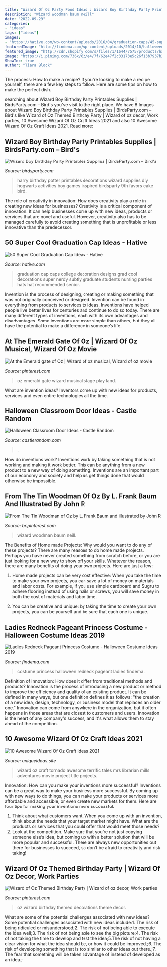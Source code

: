 ```yaml
---
title: "Wizard Of Oz Party Food Ideas : Wizard Boy Birthday Party Printables Supplies"
description: "Wizard woodman baum neill"
date: "2022-09-29"
categories:
- "ideas"
tags: ["ideas"]
images:
- "https://hative.com/wp-content/uploads/2016/04/graduation-caps/45-super-cool-graduation-cap-ideas.jpg"
featuredImage: "http://findema.com/wp-content/uploads/2014/10/halloween_20145864.jpg"
featured_image: "http://cdn.shopify.com/s/files/1/1644/7575/products/harry-potter-birthday-party-ideas-printables-food-drinks-games-activities-favors03_1024x1024.png?v=1481295745"
image: "https://i.pinimg.com/736x/62/e4/7f/62e47f2c33173e5c26f13b7937b29db1.jpg"
ShowToc: true
author: "Tiara Block"
---
```



The process: How to make a recipe?
If you're looking to make a recipe yourself, there are a few key steps to follow. Here are some tips on how to make the perfect dish.

	

		
searching about Wizard Boy Birthday Party Printables Supplies | BirdsParty.com – Bird&#039;s you've visit to the right place. We have 8 Images about Wizard Boy Birthday Party Printables Supplies | BirdsParty.com – Bird&#039;s like Wizard of Oz Themed Birthday Party | Wizard of oz decor, Work parties, 10 Awesome Wizard Of Oz Craft Ideas 2021 and also 10 Awesome Wizard Of Oz Craft Ideas 2021. Read more:
		
    
## Wizard Boy Birthday Party Printables Supplies | BirdsParty.com – Bird&#039;s

<img loading=lazy src="http://cdn.shopify.com/s/files/1/1644/7575/products/harry-potter-birthday-party-ideas-printables-food-drinks-games-activities-favors03_1024x1024.png?v=1481295745" onerror="this.onerror=null;this.src='https://tse2.mm.bing.net/th?id=OIP.z6hNY2CIeOeM1xYvILO0LgHaJ4&amp;pid=15.1';" alt="Wizard Boy Birthday Party Printables Supplies | BirdsParty.com – Bird&#039;s">

_Source: birdsparty.com_

>harry birthday potter printables decorations wizard supplies diy hogwarts activities boy games inspired birdsparty 9th favors cake bird. 

	

The role of creativity in innovation: How does creativity play a role in creating new ideas for businesses?
Creativity is a critical component of innovation. It can help businesses come up with new ideas, products or services that are novel and useful. However, creativity also has to be managed carefully to avoid creating something that is unprofitable or less innovative than the predecessor.

    
## 50 Super Cool Graduation Cap Ideas - Hative

<img loading=lazy src="https://hative.com/wp-content/uploads/2016/04/graduation-caps/45-super-cool-graduation-cap-ideas.jpg" onerror="this.onerror=null;this.src='https://tse4.mm.bing.net/th?id=OIP.xxKwcbjAVpykz7yO1tnhsgHaHW&amp;pid=15.1';" alt="50 Super Cool Graduation Cap Ideas - Hative">

_Source: hative.com_

>graduation cap caps college decoration designs grad cool decorations super nerdy subtly graduate students nursing parties hats hat recommended senior. 

	

Invention is the process of designing, creating or making something that was not originally conceived or designed. Invention can be found in everything from products to services to ideas. Inventions have helped people live better lives for centuries and continue to do so today. There are many different types of inventions, each with its own advantages and disadvantages. Some inventions are more simple than others, but they all have the potential to make a difference in someone’s life.

    
## At The Emerald Gate Of Oz | Wizard Of Oz Musical, Wizard Of Oz Movie

<img loading=lazy src="https://i.pinimg.com/736x/62/e4/7f/62e47f2c33173e5c26f13b7937b29db1.jpg" onerror="this.onerror=null;this.src='https://tse4.mm.bing.net/th?id=OIP.PACsFiGyEoZNb_IBi1eYjgHaFj&amp;pid=15.1';" alt="At the Emerald gate of Oz | Wizard of oz musical, Wizard of oz movie">

_Source: pinterest.com_

>oz emerald gate wizard musical stage play land. 

	

What are invention ideas?
Inventors come up with new ideas for products, services and even entire technologies all the time.

    
## Halloween Classroom Door Ideas - Castle Random

<img loading=lazy src="http://castlerandom.com/wp-content/uploads/2020/06/Halloween-Classroom-Door-Ideas-12.jpg" onerror="this.onerror=null;this.src='https://tse1.mm.bing.net/th?id=OIP.KF99zFbyNP1tZQImtx1QugHaJ4&amp;pid=15.1';" alt="Halloween Classroom Door Ideas - Castle Random">

_Source: castlerandom.com_

>. 

	

How do inventions work?
Inventions work by taking something that is not working and making it work better. This can be anything from a new product to a new way of doing something. Inventions are an important part of our economy and society and help us get things done that would otherwise be impossible.

    
## From The Tin Woodman Of Oz By L. Frank Baum And Illustrated By John R

<img loading=lazy src="https://i.pinimg.com/736x/a8/4b/e1/a84be1af2ee8b8e617467b96276f0cbf.jpg" onerror="this.onerror=null;this.src='https://tse2.mm.bing.net/th?id=OIP.8o-QtjZVF5E6ypn4joTazAHaKY&amp;pid=15.1';" alt="From The Tin Woodman of Oz by L. Frank Baum and illustrated by John R">

_Source: br.pinterest.com_

>wizard woodman baum neill. 

	

The Benefits of Home made Projects: Why would you want to do any of these projects?
There are many reasons to do home made projects. Perhaps you have never created something from scratch before, or you are just looking for a new way to show off your skills. Whatever the reason, there are many benefits of doing your own projects. Here are just a few: 
1. Home made projects can be very cost effective: When you take the time to make your own projects, you can save a lot of money on materials and labor costs. For example, if you use simple cardboard and Sugru to adhere flooring instead of using nails or screws, you will save money in both the cost of materials and labor time. 

2. You can be creative and unique: by taking the time to create your own projects, you can be yourself and be sure that each one is unique.

    
## Ladies Redneck Pageant Princess Costume - Halloween Costume Ideas 2019

<img loading=lazy src="http://findema.com/wp-content/uploads/2014/10/halloween_20145864.jpg" onerror="this.onerror=null;this.src='https://tse4.mm.bing.net/th?id=OIP.K3Cvhh0jwK_5TQB_0hyTgAHaKl&amp;pid=15.1';" alt="Ladies Redneck Pageant Princess Costume - Halloween Costume Ideas 2019">

_Source: findema.com_

>costume princess halloween redneck pageant ladies findema. 

	

Definition of innovation: How does it differ from traditional methods and products?
Innovation is the process of introducing a new product or method to improve the efficiency and quality of an existing product. It can be defined in many ways, but one definition defines it as follows: "the creation of a new idea, design, technology, or business model that replaces an older one." Innovation can come from anywhere in the organization, but it often happens in those areas that are closest to customers and users. Innovation is the heart of any company's success, and it's what allows them to stay ahead of the competition.

    
## 10 Awesome Wizard Of Oz Craft Ideas 2021

<img loading=lazy src="https://www.uniqueideas.site/wp-content/uploads/terrific-tales-with-mrs-mills-adventures-of-a-childrens-librarian.jpg" onerror="this.onerror=null;this.src='https://tse3.mm.bing.net/th?id=OIP.0wMmvQjXYNMD66If0AaXjwHaJ4&amp;pid=15.1';" alt="10 Awesome Wizard Of Oz Craft Ideas 2021">

_Source: uniqueideas.site_

>wizard oz craft tornado awesome terrific tales mrs librarian mills adventures movie project title projects. 

	

Innovation: How can you make your inventions more successful?
Inventions can be a great way to make your business more successful. By coming up with new ways to do things, you can make your products or services more affordable and accessible, or even create new markets for them. Here are four tips for making your inventions more successful:
1. Think about what customers want. When you come up with an invention, think about the needs that your target market might have. What are the products or services that you could offer that would meet those needs?
2. Look at the competition. Make sure that you’re not just copying someone else’s idea, but coming up with a better solution that will be more popular and successful. There are always new opportunities out there for businesses to succeed, so don’t be afraid to creativity and risk taking!

    
## Wizard Of Oz Themed Birthday Party | Wizard Of Oz Decor, Work Parties

<img loading=lazy src="https://i.pinimg.com/736x/2b/a9/53/2ba9532ec1a5cbafd91d6e7c00b69f7e.jpg" onerror="this.onerror=null;this.src='https://tse2.mm.bing.net/th?id=OIP.CRvI7fykL_N6Ee40rwocPwHaN0&amp;pid=15.1';" alt="Wizard of Oz Themed Birthday Party | Wizard of oz decor, Work parties">

_Source: pinterest.com_

>oz wizard birthday themed decorations theme decor. 

	

What are some of the potential challenges associated with new ideas?
Some potential challenges associated with new ideas include:1. The risk of being ridiculed or misunderstood;2. The risk of not being able to execute the idea well;3. The risk of not being able to see the big picture;4. The risk of not taking the time to develop and test the idea;5.The risk of not having a clear vision for what the idea should be, or how it could be improved.;6. The risk of developing something that is too similar to other ideas out there.;7. The fear that something will be taken advantage of instead of developed as an idea.;
